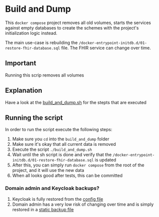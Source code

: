 # Build and Dump

This `docker compose` project removes all old volumes, starts the services
against empty databases to create the schemes with the project's initialization
logic instead.

The main use-case is rebuilding the `/docker-entrypoint-initdb.d/01-restore-fhir-database.sql`
file. The FHIR service can change over time.

## Important

Running this scrip removes all volumes

## Explanation

Have a look at the [build_and_dump.sh](./build_and_dump.sh) for the stepts that
are executed

## Running the script

In order to run the script execute the following steps:

1. Make sure you `cd` into the `build_and_dump` folder
2. Make sure it's okay that all current data is removed
3. Execute the script `./build_and_dump.sh`
4. Wait until the sh script is done and verify that the
   `/docker-entrypoint-initdb.d/01-restore-fhir-database.sql` is updated
5. After this, you can simply run `docker compose` from the root of the
   project, and it will use the new data
6. When all looks good after tests, this can be committed

### Domain admin and Keycloak backups?

1. Keycloak is fully restored from the [config
   file](../config/keycloak-kt2-realm.json)
2. Domain admin has a very low risk of changing over time and is simply
   restored in a [static backup
   file](../docker-entrypoint-initdb.d/02-restore-domain-admin-database.sql)

